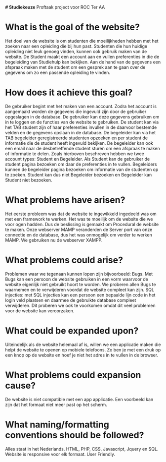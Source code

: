 **# Studiekeuze**
Proftaak project voor ROC Ter AA

# What is the goal of the website?
Het doel van de website is om studenten die moeilijkheden hebben met het zoeken naar een opleiding die bij hun past. Studenten die hun huidige opleiding niet leuk genoeg vinden, kunnen ook gebruik maken van de website. De Student maakt een account aan en vullen preferenties in die de begeleiding van Studiehulp kan bekijken. Aan de hand van de gegevens een afspraak maken met de student om een gesprek aan te gaan over de gegevens om zo een passende opleiding te vinden.

# How does it achieve this goal?
De gebruiker begint met het maken van een account. Zodra het account is aangemaakt worden de gegevens die ingevuld zijn door de gebruiker opgeslagen in de database. De gebruiker kan deze gegevens gebruiken om in te loggen en de functies van de website te gebruiken. De student kan via het TAB student zijn of haar preferenties invullen in de daarvoor bestemde velden en de gegevens opslaan in de database. De begeleider kan via het TAB begeleider geregistreerde studenten opzoeken en per student de informatie die de student heeft ingevuld bekijken. De begeleider kan ook een email naar de desbetreffende student sturen om een afspraak te maken of informatie te delen. Zoals hierboven beschreven hebben we twee account types: Student en Begeleider. Als Student kan de gebruiker de student pagina bezoeken om daar de preferenties in te vullen. Begeleiders kunnen de begeleider pagina bezoeken om informatie van de studenten op te zoeken. Student kan dus niet Begeleider bezoeken en Begeleider kan Student niet bezoeken.

# What problems have arisen?
Het eerste probleem was dat de website te ingewikkeld ingedeeld was om met een framework te werken. Het was te moeilijk om de website die we voor ogen hadden. Dus de beslissing is gemaakt om Procedural de website te maken. Onze webserver MAMP veranderden de Server port van onze connectie en de database, dus het was onmogelijk om verder te werken MAMP. We gebruiken nu de webserver XAMPP.

# What problems could arise?
Problemen waar we tegenaan kunnen lopen zijn bijvoorbeeld: Bugs. Met Bugs kan een persoon de website gebruiken in een vorm waarvoor de website eigenlijk niet gebruikt hoort te worden. We proberen allen Bugs te waarnemen en te verwijderen voordat de website compleet kan zijn. SQL injecties: met SQL injecties kan een persoon een bepaalde lijn code in het login veld plaatsen en daarmee de gebruikte database compleet verwijderen. Dit proberen we ook te voorkomen omdat dit veel problemen voor de website kan veroorzaken.

# What could be expanded upon?
Uiteindelijk als de website helemaal af is, willen we een applicatie maken die helpt de website te openen op mobiele telefoons. Zo ben je met een druk op een knop op de website en hoef je niet het adres in te vullen in de browser.

# What problems could expansion cause?
De website is niet compatible met een app applicatie. Een voorbeeld kan zijn dat het formaat niet meer past op het scherm.

# What naming/formatting conventions should be followed?
Alles staat in het Nederlands. HTML, PHP, CSS, Javascript, Jquery en SQL. Website is responsive voor elk formaat. User Friendly.
